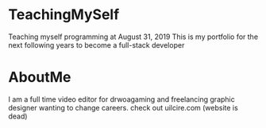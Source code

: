# TeachingMySelf
Teaching myself programming at August 31, 2019
This is my portfolio for the next following years to become a full-stack developer

# AboutMe
I am a full time video editor for drwoagaming and freelancing graphic designer wanting to change careers.
check out uilcire.com (website is dead)


